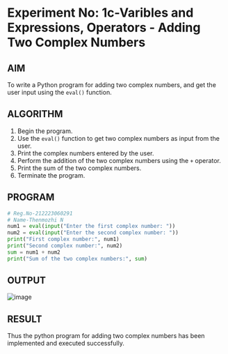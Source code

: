# Experiment No: 1c-Varibles and Expressions, Operators - Adding Two Complex Numbers

## AIM
To write a Python program for adding two complex numbers, and get the user input using the `eval()` function.

## ALGORITHM
1. Begin the program.
2. Use the `eval()` function to get two complex numbers as input from the user.
3. Print the complex numbers entered by the user.
4. Perform the addition of the two complex numbers using the `+` operator.
5. Print the sum of the two complex numbers.
6. Terminate the program.

## PROGRAM
```python
# Reg.No-212223060291
# Name-Thenmozhi N
num1 = eval(input("Enter the first complex number: "))
num2 = eval(input("Enter the second complex number: "))
print("First complex number:", num1)
print("Second complex number:", num2)
sum = num1 + num2
print("Sum of the two complex numbers:", sum)
```

## OUTPUT
![image](https://github.com/user-attachments/assets/1ac876ed-5a45-4b4c-89b9-f2e7ebf448ed)

## RESULT
Thus the python program for  adding two complex numbers has been implemented and executed successfully.
